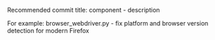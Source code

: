 Recommended commit title:
  component - description

For example:
  browser_webdriver.py - fix platform and browser version detection for modern Firefox
